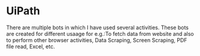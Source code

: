 # UiPath
There are multiple bots in which I have used several activities.
These bots are created for different usaage for e.g.:To fetch data from website and also to perform other browser activities,
Data Scraping, Screen Scraping, PDF file read, Excel, etc.
